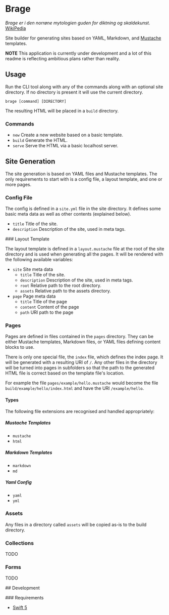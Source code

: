 # Brage

_Brage er i den norrøne mytologien guden for diktning og skaldekunst._ [WikiPedia](https://no.wikipedia.org/wiki/Brage)

Site builder for generating sites based on YAML, Markdown, and [Mustache](https://mustache.github.io/) templates.

**NOTE** This application is currently under development and a lot of this readme is reflecting ambitious plans rather than reality.

## Usage

Run the CLI tool along with any of the commands along with an optional site directory. If no directory is present it will use the current directory.

```shell
brage [command] [DIRECTORY]
```

The resulting HTML will be placed in a `build` directory.

### Commands

* `new` Create a new website based on a basic template.
* `build` Generate the HTML.
* `serve` Serve the HTML via a basic localhost server.

## Site Generation

The site generation is based on YAML files and Mustache templates. The only requirements to start with is a config file, a layout template, and one or more pages.

### Config File

The config is defined in a `site.yml` file in the site directory. It defines some basic meta data as well as other contents (explained below).

* `title` Title of the site.
* `description` Description of the site, used in meta tags.

### Layout Template

The layout template is defined in a `layout.mustache` file at the root of the site directory and is used when generating all the pages. It will be rendered with the following available variables:

* `site` Site meta data
  * `title` Title of the site.
  * `description` Description of the site, used in meta tags.
  * `root` Relative path to the root directory.
  * `assets` Relative path to the assets directory.
* `page` Page meta data
  * `title` Title of the page
  * `content` Content of the page
  * `path` URI path to the page

### Pages

Pages are defined in files contained in the `pages` directory. They can be either Mustache templates, Markdown files, or YAML files defining content blocks to use.

There is only one special file, the `index` file, which defines the index page. It will be generated with a resulting URI of `/`. Any other files in the directory will be turned into pages in subfolders so that the path to the generated HTML file is correct based on the template file's location.

For example the file `pages/example/hello.mustache` would become the file `build/example/hello/index.html` and have the URI `/example/hello`.

#### Types

The following file extensions are recognised and handled appropriately:

##### Mustache Templates

* `mustache`
* `html`

##### Markdown Templates

* `markdown`
* `md`

##### Yaml Config

* `yaml`
* `yml`

### Assets

Any files in a directory called `assets` will be copied as-is to the build directory.

### Collections

TODO

### Forms

TODO

## Development

### Requirements

* [Swift 5](https://swift.org/)
